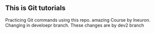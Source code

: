 ## This is Git tutorials
Practicing Git commands using this repo. amazing Course by Ineuron. Changing in develoepr branch.
These changes are by dev2 branch